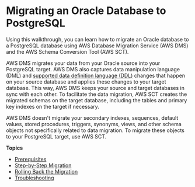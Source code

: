 # Migrating an Oracle Database to PostgreSQL<a name="CHAP_RDSOracle2PostgreSQL"></a>

Using this walkthrough, you can learn how to migrate an Oracle database to a PostgreSQL database using AWS Database Migration Service \(AWS DMS\) and the AWS Schema Conversion Tool \(AWS SCT\)\.

 AWS DMS migrates your data from your Oracle source into your PostgreSQL target\. AWS DMS also captures data manipulation language \(DML\) and [supported data definition language \(DDL\)](http://docs.aws.amazon.com/dms/latest/userguide/CHAP_Introduction.SupportedDDL.html) changes that happen on your source database and applies these changes to your target database\. This way, AWS DMS keeps your source and target databases in sync with each other\. To facilitate the data migration, AWS SCT creates the migrated schemas on the target database, including the tables and primary key indexes on the target if necessary\.

AWS DMS doesn't migrate your secondary indexes, sequences, default values, stored procedures, triggers, synonyms, views, and other schema objects not specifically related to data migration\. To migrate these objects to your PostgreSQL target, use AWS SCT\.

**Topics**
+ [Prerequisites](CHAP_RDSOracle2PostgreSQL.Prerequisites.md)
+ [Step\-by\-Step Migration](CHAP_RDSOracle2PostgreSQL.Steps.md)
+ [Rolling Back the Migration](CHAP_Oracle2PostgreSQL.Rollback.md)
+ [Troubleshooting](CHAP_Oracle2PostgreSQL.Troubleshooting.md)